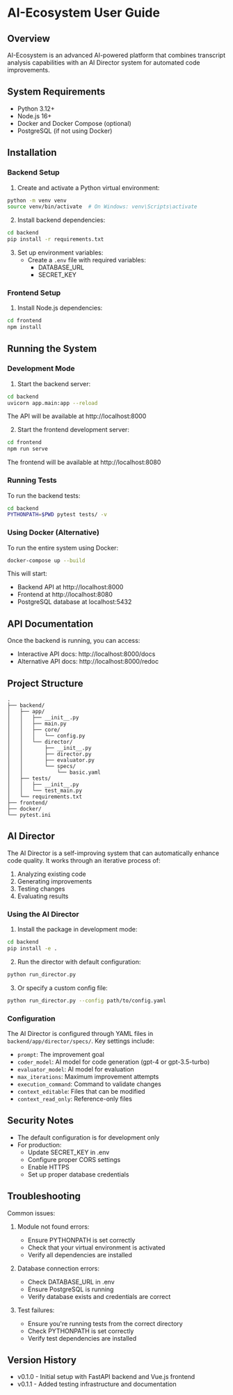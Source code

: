 # AI-Ecosystem User Guide

## Overview

AI-Ecosystem is an advanced AI-powered platform that combines transcript analysis capabilities with an AI Director system for automated code improvements.

## System Requirements

- Python 3.12+
- Node.js 16+
- Docker and Docker Compose (optional)
- PostgreSQL (if not using Docker)

## Installation

### Backend Setup

1. Create and activate a Python virtual environment:
```bash
python -m venv venv
source venv/bin/activate  # On Windows: venv\Scripts\activate
```

2. Install backend dependencies:
```bash
cd backend
pip install -r requirements.txt
```

3. Set up environment variables:
   - Create a `.env` file with required variables:
     - DATABASE_URL
     - SECRET_KEY

### Frontend Setup

1. Install Node.js dependencies:
```bash
cd frontend
npm install
```

## Running the System

### Development Mode

1. Start the backend server:
```bash
cd backend
uvicorn app.main:app --reload
```
The API will be available at http://localhost:8000

2. Start the frontend development server:
```bash
cd frontend
npm run serve
```
The frontend will be available at http://localhost:8080

### Running Tests

To run the backend tests:
```bash
cd backend
PYTHONPATH=$PWD pytest tests/ -v
```

### Using Docker (Alternative)

To run the entire system using Docker:

```bash
docker-compose up --build
```

This will start:
- Backend API at http://localhost:8000
- Frontend at http://localhost:8080
- PostgreSQL database at localhost:5432

## API Documentation

Once the backend is running, you can access:
- Interactive API docs: http://localhost:8000/docs
- Alternative API docs: http://localhost:8000/redoc

## Project Structure

```
.
├── backend/
│   ├── app/
│   │   ├── __init__.py
│   │   ├── main.py
│   │   ├── core/
│   │   │   └── config.py
│   │   └── director/
│   │       ├── __init__.py
│   │       ├── director.py
│   │       ├── evaluator.py
│   │       └── specs/
│   │           └── basic.yaml
│   ├── tests/
│   │   ├── __init__.py
│   │   └── test_main.py
│   └── requirements.txt
├── frontend/
├── docker/
└── pytest.ini
```

## AI Director

The AI Director is a self-improving system that can automatically enhance code quality. It works through an iterative process of:
1. Analyzing existing code
2. Generating improvements
3. Testing changes
4. Evaluating results

### Using the AI Director

1. Install the package in development mode:
```bash
cd backend
pip install -e .
```

2. Run the director with default configuration:
```bash
python run_director.py
```

3. Or specify a custom config file:
```bash
python run_director.py --config path/to/config.yaml
```

### Configuration

The AI Director is configured through YAML files in `backend/app/director/specs/`. Key settings include:

- `prompt`: The improvement goal
- `coder_model`: AI model for code generation (gpt-4 or gpt-3.5-turbo)
- `evaluator_model`: AI model for evaluation
- `max_iterations`: Maximum improvement attempts
- `execution_command`: Command to validate changes
- `context_editable`: Files that can be modified
- `context_read_only`: Reference-only files

## Security Notes

- The default configuration is for development only
- For production:
  - Update SECRET_KEY in .env
  - Configure proper CORS settings
  - Enable HTTPS
  - Set up proper database credentials

## Troubleshooting

Common issues:

1. Module not found errors:
   - Ensure PYTHONPATH is set correctly
   - Check that your virtual environment is activated
   - Verify all dependencies are installed

2. Database connection errors:
   - Check DATABASE_URL in .env
   - Ensure PostgreSQL is running
   - Verify database exists and credentials are correct

3. Test failures:
   - Ensure you're running tests from the correct directory
   - Check PYTHONPATH is set correctly
   - Verify test dependencies are installed

## Version History

- v0.1.0 - Initial setup with FastAPI backend and Vue.js frontend
- v0.1.1 - Added testing infrastructure and documentation
